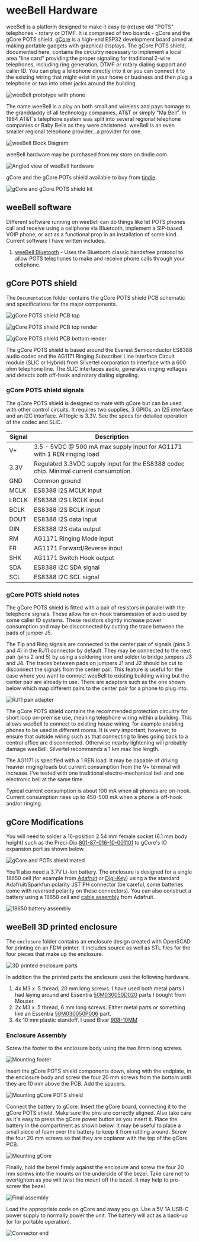 # weeBell Hardware
weeBell is a platform designed to make it easy to (re)use old "POTS" telephones - rotary or DTMF. It is comprised of two boards - gCore and the gCore POTS shield. [gCore](https://github.com/danjulio/gCore) is a high-end ESP32 development board aimed at making portable gadgets with graphical displays. The gCore POTS shield, documented here, contains the circuitry necessary to implement a local area "line card" providing the proper signaling for traditional 2-wire telephones, including ring generation, DTMF or rotary dialing support and caller ID. You can plug a telephone directly into it or you can connect it to the existing wiring that might exist in your home or business and then plug a telephone or two into other jacks around the building.

![weeBell prototype with phone](pictures/proto_dialing.png)

The name weeBell is a play on both small and wireless and pays homage to the granddaddy of all technology companies, AT&T or simply "Ma Bell".  In 1984 AT&T's telephone system was split into several regional telephone companies or Baby Bells as they were christened.  weeBell is an even smaller regional telephone provider...a provider for one.

![weeBell Block Diagram](pictures/weeBell_block_diagram.png)

weeBell hardware may be purchased from my store on tindie.com.

![Angled view of weeBell hardware](pictures/pots_shield_mated_r3.png)

gCore and the gCore POTs shield available to buy from [tindie](https://www.tindie.com/products/30895/).

![gCore and gCore POTS shield kit](pictures/weeBell_kit.png)

## weeBell software
Different software running on weeBell can do things like let POTS phones call and receive using a cellphone via Bluetooth, implement a SIP-based VOIP phone, or act as a functional prop in an installation of some kind.  Current software I have written includes.

1. [weeBell Bluetooth](https://github.com/danjulio/weeBell_bluetooth) - Uses the Bluetooth classic handsfree protocol to allow POTS telephones to make and receive phone calls through your cellphone.

## gCore POTS shield

The ```Documentation``` folder contains the gCore POTS shield PCB schematic and specifications for the major components.

![gCore POTS shield PCB top](pictures/pots_shield_top_r3.png)

![gCore POTS shield PCB top render](pictures/pots_shield_render_front_r3.png)

![gCore POTS shield PCB bottom render](pictures/pots_shield_render_rear_r3.png)

The gCore POTS shield is based around the Everest Semiconductor ES8388 audio codec and the AG1171 Ringing Subscriber Line Interface Circuit module (SLIC or Hybrid) from Silvertel corporation to interface with a 600 ohm telephone line.  The SLIC interfaces audio, generates ringing voltages and detects both off-hook and rotary dialing signaling.

### gCore POTS shield signals

The gCore POTS shield is designed to mate with gCore but can be used with other control circuits.  It requires two supplies, 3 GPIOs, an I2S interface and an I2C interface.  All logic is 3.3V.  See the specs for detailed operation of the codec and SLIC.

| Signal | Description |
| --- | --- |
| V+ | 3.5 - 5VDC @ 500 mA max supply input for AG1171 with 1 REN ringing load |
| 3.3V | Regulated 3.3VDC supply input for the ES8388 codec chip.  Minimal current consumption. |
| GND | Common ground |
| MCLK | ES8388 I2S MCLK input |
| LRCLK | ES8388 I2S LRCLK input |
| BCLK | ES8388 I2S BCLK input |
| DOUT | ES8388 I2S data input |
| DIN | ES8388 I2S data output |
| RM | AG1171 Ringing Mode input |
| FR | AG1171 Forward/Reverse input |
| SHK | AG1171 Switch Hook output |
| SDA | ES8388 I2C SDA signal |
| SCL | ES8388 I2C SCL signal |


### gCore POTS shield notes
The gCore POTS shield is fitted with a pair of resistors in parallel with the telephone signals.  These allow for on-hook transmission of audio used by some caller ID systems.  These resistors slightly increase power consumption and may be disconnected by cutting the trace between the pads of jumper J5.

The Tip and Ring signals are connected to the center pair of signals (pins 3 and 4) in the RJ11 connector by default.  They may be connected to the next pair (pins 2 and 5) by using a soldering iron and solder to bridge jumpers J3 and J4.  The traces between pads on jumpers J1 and J2 should be cut to disconnect the signals from the center pair.  This feature is useful for the case where you want to connect weeBell to existing building wiring but the center pair are already in use.  There are adapters such as the one shown below which map different pairs to the center pair for a phone to plug into.

![RJ11 pair adapter](pictures/telephone_splitter.png)

The gCore POTS shield contains the recommended protection circuitry for short loop on-premise use, meaning telephone wiring within a building.  This allows weeBell to connect to existing house wiring, for example enabling phones to be used in different rooms.  It is very important, however, to ensure that outside wiring such as that connecting to lines going back to a central office are disconnected.  Otherwise nearby lightening will probably damage weeBell.  Silvertel recommends a 1 km max line length.

The AG1171 is specified with a 1 REN load.  It may be capable of driving heavier ringing loads but current consumption from the V+ terminal will increase.  I've tested with one traditional electro-mechanical bell and one electronic bell at the same time.

Typical current consumption is about 100 mA when all phones are on-hook.  Current consumption rises up to 450-500 mA when a phone is off-hook and/or ringing.

## gCore Modifications
You will need to solder a 16-position 2.54 mm female socket (6.1 mm body height) such as the Preci-Dip [801-87-016-10-001101](https://www.mouser.com/ProductDetail/437-8018701610001101) to gCore's IO expansion port as shown below.

![gCore and POTs shield mated](pictures/pots_shield_mated_side.png)

You'll also need a 3.7V Li-Ion battery.  The enclosure is designed for a single 18650 cell (for example from [Adafruit](https://www.adafruit.com/product/1781) or [Digi-Key](https://www.digikey.com/en/products/detail/adafruit-industries-llc/1781/5054543)) using a the standard Adafruit/Sparkfun polarity JST PH connector (be careful, some batteries come with reversed polarity on these connectors).  You can also construct a battery using a 18650 cell and [cable assembly](https://www.adafruit.com/product/261) from Adafruit.

![18650 battery assembly](pictures/18650_battery.png)

## weeBell 3D printed enclosure
The ```enclosure``` folder contains an enclosure design created with OpenSCAD for printing on an FDM printer.  It includes source as well as STL files for the four pieces that make up the enclosure.

![3D printed enclosure parts](pictures/3d_case_parts.png)

In addition the the printed parts the enclosure uses the following hardware.

1. 4x M3 x .5 thread, 20 mm long screws.  I have used both metal parts I had laying around and Essentra [50M030050D020](https://www.mouser.com/ProductDetail/144-50M030050D020) parts I bought from Mouser.
2. 2x M3 x .5 thread, 6 mm long screws.  Either metal parts or something like an Essentra [50M030050P006](https://www.mouser.com/ProductDetail/144-50M030050P006) part.
3. 4x 10 mm plastic standoff.  I used Bivar [908-10MM](https://www.mouser.com/ProductDetail/749-908-10MM)

### Enclosure Assembly

Screw the footer to the enclosure body using the two 6mm long screws.

![Mounting footer](pictures/3d_case_foot.png)

Insert the gCore POTS shield components down, along with the endplate, in the enclosure body and screw the four 20 mm screws from the bottom until they are 10 mm above the PCB.  Add the spacers.

![Mounting gCore POTS shield](pictures/3d_case_pots_shield.png)

Connect the battery to gCore.  Insert the gCore board, connecting it to the gCore POTS shield.  Make sure the pins are correctly aligned.  Also take care as it's easy to press the gCore power button as you insert it.  Place the battery in the compartment as shown below.  It may be useful to place a small piece of foam over the battery to keep it from rattling around.  Screw the four 20 mm screws so that they are coplanar with the top of the gCore PCB.

![Mounting gCore](pictures/3d_case_gcore.png)

Finally, hold the bezel firmly against the enclosure and screw the four 20 mm screws into the mounts on the underside of the bezel.  Take care not to overtighten as you will twist the mount off the bezel.  It may help to pre-screw the bezel.

![Final assembly](pictures/3d_case_assembled.png)

Load the appropriate code on gCore and away you go.  Use a 5V 1A USB-C power supply to normally power the unit.  The battery will act as a back-up (or for portable operation).

![Connector end](pictures/3d_case_end.png)